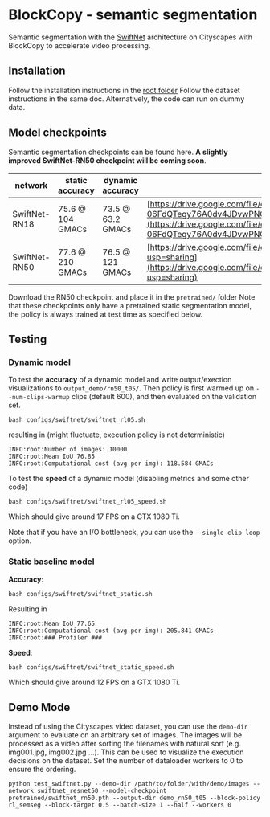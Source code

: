 # BlockCopy - semantic segmentation

Semantic segmentation with the [SwiftNet](https://openaccess.thecvf.com/content_CVPR_2019/html/Orsic_In_Defense_of_Pre-Trained_ImageNet_Architectures_for_Real-Time_Semantic_Segmentation_CVPR_2019_paper.html) architecture on Cityscapes with BlockCopy to accelerate video processing.

## Installation
Follow the installation instructions in the [root folder](https://github.com/thomasverelst/blockcopy-video-processing-pytorch/)
Follow the dataset instructions in the same doc. Alternatively, the code can run on dummy data.

## Model checkpoints
Semantic segmentation checkpoints can be found here.
**A slightly improved SwiftNet-RN50 checkpoint will be coming soon**.

| network       | static accuracy  | dynamic accuracy  | link                             |
|---------------|------------------|-------------------|----------------------------------|
| SwiftNet-RN18 | 75.6 @ 104 GMACs | 73.5 @ 63.2 GMACs | [https://drive.google.com/file/d/1-06FdQTegy76A0dv4JDvwPNOsJu6QCZw/view?usp=sharing](https://drive.google.com/file/d/1-06FdQTegy76A0dv4JDvwPNOsJu6QCZw/view?usp=sharing) |
| SwiftNet-RN50 | 77.6 @ 210 GMACs | 76.5 @ 121 GMACs | [https://drive.google.com/file/d/1FtiIEhD9tVMPcJwx41itGCEKU3cyyd0e/view?usp=sharing](https://drive.google.com/file/d/1FtiIEhD9tVMPcJwx41itGCEKU3cyyd0e/view?usp=sharing) |

Download the RN50 checkpoint and place it in the `pretrained/` folder
Note that these checkpoints only have a pretrained static segmentation model, the policy is always trained at test time as specified below.



## Testing

### Dynamic model

To test the **accuracy** of a dynamic model and write output/exection visualizations to `output_demo/rn50_t05/`. Then policy is first warmed up on `--num-clips-warmup` clips (default 600), and then evaluated on the validation set.

    bash configs/swiftnet/swiftnet_rl05.sh

resulting in (might fluctuate, execution policy is not deterministic)

    INFO:root:Number of images: 10000
    INFO:root:Mean IoU 76.85
    INFO:root:Computational cost (avg per img): 118.584 GMACs

To test the **speed** of a dynamic model (disabling metrics and some other code)

    bash configs/swiftnet/swiftnet_rl05_speed.sh

Which should give around 17 FPS on a GTX 1080 Ti.

Note that if you have an I/O bottleneck, you can use the `--single-clip-loop` option.

### Static baseline model

**Accuracy**:

    bash configs/swiftnet/swiftnet_static.sh

Resulting in 

    INFO:root:Mean IoU 77.65
    INFO:root:Computational cost (avg per img): 205.841 GMACs
    INFO:root:### Profiler ###

**Speed**:

    bash configs/swiftnet/swiftnet_static_speed.sh

Which should give around 12 FPS on a GTX 1080 Ti.

## Demo Mode

Instead of using the Cityscapes video dataset, you can use the `demo-dir` argument to evaluate on an arbitrary set of images. The images will be processed as a video after sorting the filenames with natural sort (e.g. img001.jpg, img002.jpg ...). This can be used to visualize the execution decisions on the dataset. Set the number of dataloader workers to 0 to ensure the ordering. 

    python test_swiftnet.py --demo-dir /path/to/folder/with/demo/images --network swiftnet_resnet50 --model-checkpoint pretrained/swiftnet_rn50.pth --output-dir demo_rn50_t05 --block-policy rl_semseg --block-target 0.5 --batch-size 1 --half --workers 0
